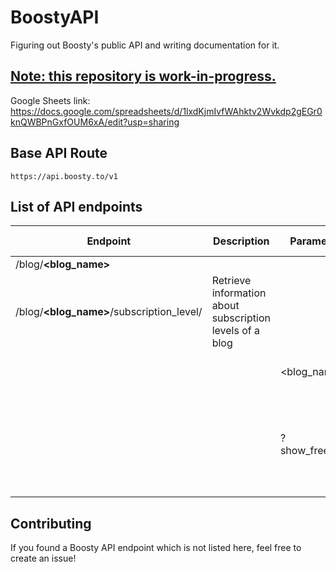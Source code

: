 # BoostyAPI
Figuring out Boosty's public API and writing documentation for it.

<h2><u>Note: this repository is work-in-progress.</u></h2>

Google Sheets link: https://docs.google.com/spreadsheets/d/1lxdKjmIvfWAhktv2Wvkdp2gEGr0knQWBPnGxfOUM6xA/edit?usp=sharing


## Base API Route
`https://api.boosty.to/v1`



## List of API endpoints
| Endpoint                                    | Description                                              | Parameters       | Parameter Description                                                    | Examples | Notes |
|---------------------------------------------|----------------------------------------------------------|------------------|--------------------------------------------------------------------------|----------|-------|
| /blog/**\<blog_name\>**                     |                                                          |                  |                                                                          |          |       |
| /blog/**\<blog_name\>**/subscription_level/ | Retrieve information about subscription levels of a blog |                  |                                                                          |          |       |
|                                             |                                                          | \<blog_name\>    | **String**<br>The name of the blog                                       |          |       |
|                                             |                                                          | ?show_free_level | Whether to show the free "Follower" level<br>Type: **Boolean** (`false`) |          |       |


## Contributing
If you found a Boosty API endpoint which is not listed here, feel free to create an issue!

